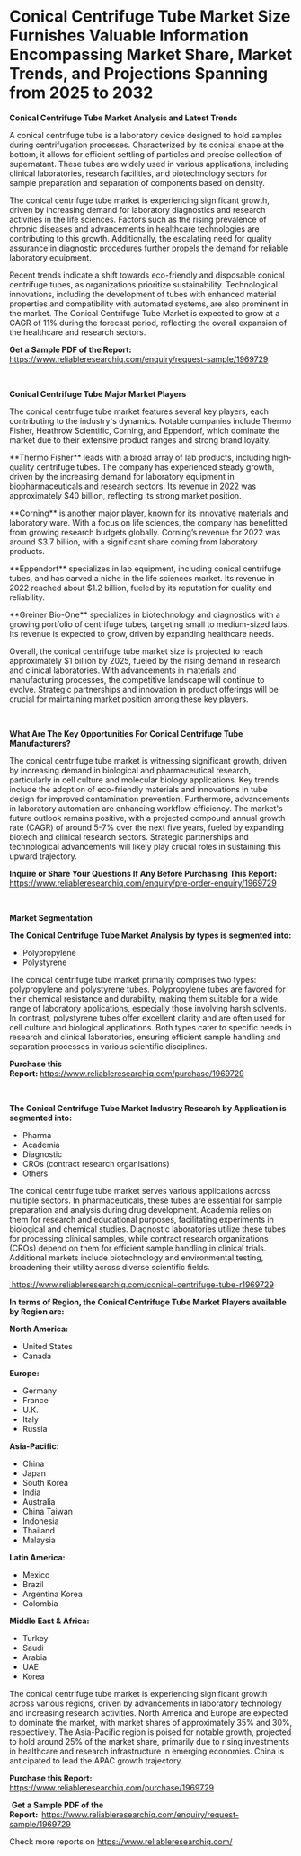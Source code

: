 <p><h1>Conical Centrifuge Tube Market Size Furnishes Valuable Information Encompassing Market Share, Market Trends, and Projections Spanning from 2025 to 2032</h1></p><p><strong>Conical Centrifuge Tube Market Analysis and Latest Trends</strong></p>
<p><p>A conical centrifuge tube is a laboratory device designed to hold samples during centrifugation processes. Characterized by its conical shape at the bottom, it allows for efficient settling of particles and precise collection of supernatant. These tubes are widely used in various applications, including clinical laboratories, research facilities, and biotechnology sectors for sample preparation and separation of components based on density.</p><p>The conical centrifuge tube market is experiencing significant growth, driven by increasing demand for laboratory diagnostics and research activities in the life sciences. Factors such as the rising prevalence of chronic diseases and advancements in healthcare technologies are contributing to this growth. Additionally, the escalating need for quality assurance in diagnostic procedures further propels the demand for reliable laboratory equipment.</p><p>Recent trends indicate a shift towards eco-friendly and disposable conical centrifuge tubes, as organizations prioritize sustainability. Technological innovations, including the development of tubes with enhanced material properties and compatibility with automated systems, are also prominent in the market. The Conical Centrifuge Tube Market is expected to grow at a CAGR of 11% during the forecast period, reflecting the overall expansion of the healthcare and research sectors.</p></p>
<p><strong>Get a Sample PDF of the Report:&nbsp;</strong> <a href="https://www.reliableresearchiq.com/enquiry/request-sample/1969729?utm_campaign=2237&utm_medium=2&utm_source=Github&utm_content=ia&utm_term=08022025&utm_id=conical-centrifuge-tube">https://www.reliableresearchiq.com/enquiry/request-sample/1969729</a></p>
<p>&nbsp;</p>
<p><strong>Conical Centrifuge Tube Major Market Players</strong></p>
<p><p>The conical centrifuge tube market features several key players, each contributing to the industry's dynamics. Notable companies include Thermo Fisher, Heathrow Scientific, Corning, and Eppendorf, which dominate the market due to their extensive product ranges and strong brand loyalty.</p><p>**Thermo Fisher** leads with a broad array of lab products, including high-quality centrifuge tubes. The company has experienced steady growth, driven by the increasing demand for laboratory equipment in biopharmaceuticals and research sectors. Its revenue in 2022 was approximately $40 billion, reflecting its strong market position.</p><p>**Corning** is another major player, known for its innovative materials and laboratory ware. With a focus on life sciences, the company has benefitted from growing research budgets globally. Corning’s revenue for 2022 was around $3.7 billion, with a significant share coming from laboratory products.</p><p>**Eppendorf** specializes in lab equipment, including conical centrifuge tubes, and has carved a niche in the life sciences market. Its revenue in 2022 reached about $1.2 billion, fueled by its reputation for quality and reliability. </p><p>**Greiner Bio-One** specializes in biotechnology and diagnostics with a growing portfolio of centrifuge tubes, targeting small to medium-sized labs. Its revenue is expected to grow, driven by expanding healthcare needs.</p><p>Overall, the conical centrifuge tube market size is projected to reach approximately $1 billion by 2025, fueled by the rising demand in research and clinical laboratories. With advancements in materials and manufacturing processes, the competitive landscape will continue to evolve. Strategic partnerships and innovation in product offerings will be crucial for maintaining market position among these key players.</p></p>
<p>&nbsp;</p>
<p><strong>What Are The Key Opportunities For Conical Centrifuge Tube Manufacturers?</strong></p>
<p><p>The conical centrifuge tube market is witnessing significant growth, driven by increasing demand in biological and pharmaceutical research, particularly in cell culture and molecular biology applications. Key trends include the adoption of eco-friendly materials and innovations in tube design for improved contamination prevention. Furthermore, advancements in laboratory automation are enhancing workflow efficiency. The market's future outlook remains positive, with a projected compound annual growth rate (CAGR) of around 5-7% over the next five years, fueled by expanding biotech and clinical research sectors. Strategic partnerships and technological advancements will likely play crucial roles in sustaining this upward trajectory.</p></p>
<p><strong>Inquire or Share Your Questions If Any Before Purchasing This Report:</strong> <a href="https://www.reliableresearchiq.com/enquiry/pre-order-enquiry/1969729?utm_campaign=2237&utm_medium=2&utm_source=Github&utm_content=ia&utm_term=08022025&utm_id=conical-centrifuge-tube">https://www.reliableresearchiq.com/enquiry/pre-order-enquiry/1969729</a></p>
<p>&nbsp;</p>
<p><strong>Market Segmentation</strong></p>
<p><strong>The Conical Centrifuge Tube Market Analysis by types is segmented into:</strong></p>
<p><ul><li>Polypropylene</li><li>Polystyrene</li></ul></p>
<p><p>The conical centrifuge tube market primarily comprises two types: polypropylene and polystyrene tubes. Polypropylene tubes are favored for their chemical resistance and durability, making them suitable for a wide range of laboratory applications, especially those involving harsh solvents. In contrast, polystyrene tubes offer excellent clarity and are often used for cell culture and biological applications. Both types cater to specific needs in research and clinical laboratories, ensuring efficient sample handling and separation processes in various scientific disciplines.</p></p>
<p><strong>Purchase this Report:&nbsp;</strong><a href="https://www.reliableresearchiq.com/purchase/1969729?utm_campaign=2237&utm_medium=2&utm_source=Github&utm_content=ia&utm_term=08022025&utm_id=conical-centrifuge-tube">https://www.reliableresearchiq.com/purchase/1969729</a></p>
<p>&nbsp;</p>
<p><strong>The Conical Centrifuge Tube Market Industry Research by Application is segmented into:</strong></p>
<p><ul><li>Pharma</li><li>Academia</li><li>Diagnostic</li><li>CROs (contract research organisations)</li><li>Others</li></ul></p>
<p><p>The conical centrifuge tube market serves various applications across multiple sectors. In pharmaceuticals, these tubes are essential for sample preparation and analysis during drug development. Academia relies on them for research and educational purposes, facilitating experiments in biological and chemical studies. Diagnostic laboratories utilize these tubes for processing clinical samples, while contract research organizations (CROs) depend on them for efficient sample handling in clinical trials. Additional markets include biotechnology and environmental testing, broadening their utility across diverse scientific fields.</p></p>
<p><a href="https://www.reliableresearchiq.com/conical-centrifuge-tube-r1969729?utm_campaign=2237&utm_medium=2&utm_source=Github&utm_content=ia&utm_term=08022025&utm_id=conical-centrifuge-tube">&nbsp;https://www.reliableresearchiq.com/conical-centrifuge-tube-r1969729</a></p>
<p><strong>In terms of Region, the Conical Centrifuge Tube Market Players available by Region are:</strong></p>
<p>
    <p> <strong> North America: </strong>
        <ul>
            <li>United States</li>
            <li>Canada</li>
        </ul>
        </p> 
    <p> <strong> Europe: </strong>
        <ul>
            <li>Germany</li>
            <li>France</li>
            <li>U.K.</li>
            <li>Italy</li>
            <li>Russia</li>
        </ul>
        </p> 
    <p> <strong> Asia-Pacific: </strong>
        <ul>
            <li>China</li>
            <li>Japan</li>
            <li>South Korea</li>
            <li>India</li>
            <li>Australia</li>
            <li>China Taiwan</li>
            <li>Indonesia</li>
            <li>Thailand</li>
            <li>Malaysia</li>
        </ul>
        </p> 
    <p> <strong> Latin America: </strong>
        <ul>
            <li>Mexico</li>
            <li>Brazil</li>
            <li>Argentina Korea</li>
            <li>Colombia</li>
        </ul>
        </p> 
    <p> <strong> Middle East & Africa: </strong>
        <ul>
            <li>Turkey</li>
            <li>Saudi</li>
            <li>Arabia</li>
            <li>UAE</li>
            <li>Korea</li>
        </ul>
    </p>
    </p>
<p><p>The conical centrifuge tube market is experiencing significant growth across various regions, driven by advancements in laboratory technology and increasing research activities. North America and Europe are expected to dominate the market, with market shares of approximately 35% and 30%, respectively. The Asia-Pacific region is poised for notable growth, projected to hold around 25% of the market share, primarily due to rising investments in healthcare and research infrastructure in emerging economies. China is anticipated to lead the APAC growth trajectory.</p></p>
<p><strong>Purchase this Report: </strong><a href="https://www.reliableresearchiq.com/purchase/1969729?utm_campaign=2237&utm_medium=2&utm_source=Github&utm_content=ia&utm_term=08022025&utm_id=conical-centrifuge-tube">https://www.reliableresearchiq.com/purchase/1969729</a></p>
<p>&nbsp;<strong>Get a Sample PDF of the Report:&nbsp;&nbsp;</strong><a href="https://www.reliableresearchiq.com/enquiry/request-sample/1969729?utm_campaign=2237&utm_medium=2&utm_source=Github&utm_content=ia&utm_term=08022025&utm_id=conical-centrifuge-tube">https://www.reliableresearchiq.com/enquiry/request-sample/1969729</a></p>
<p><strong></strong></p>
<p>Check more reports on <a href="https://www.reliableresearchiq.com/?utm_campaign=2237&utm_medium=2&utm_source=Github&utm_content=ia&utm_term=08022025&utm_id=conical-centrifuge-tube">https://www.reliableresearchiq.com/</a></p>